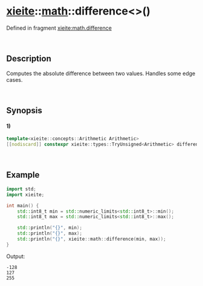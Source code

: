 # [xieite](../../xieite.md)\:\:[math](../../math.md)\:\:difference\<\>\(\)
Defined in fragment [xieite:math.difference](../../../src/math/difference.cpp)

&nbsp;

## Description
Computes the absolute difference between two values. Handles some edge cases.

&nbsp;

## Synopsis
#### 1)
```cpp
template<xieite::concepts::Arithmetic Arithmetic>
[[nodiscard]] constexpr xieite::types::TryUnsigned<Arithmetic> difference(Arithmetic value1, std::type_identity_t<Arithmetic> value2) noexcept;
```

&nbsp;

## Example
```cpp
import std;
import xieite;

int main() {
    std::int8_t min = std::numeric_limits<std::int8_t>::min();
    std::int8_t max = std::numeric_limits<std::int8_t>::max();

    std::println("{}", min);
    std::println("{}", max);
    std::println("{}", xieite::math::difference(min, max));
}
```
Output:
```
-128
127
255
```

